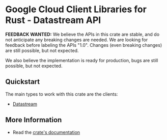 # Google Cloud Client Libraries for Rust - Datastream API

<!-- Code generated by sidekick. DO NOT EDIT. -->

**FEEDBACK WANTED:** We believe the APIs in this crate are stable, and
do not anticipate any breaking changes are needed. We are looking for
feedback before labeling the APIs "1.0". Changes (even breaking changes)
are still possible, but not expected.

We also believe the implementation is ready for production, bugs are
still possible, but not expected.

## Quickstart

The main types to work with this crate are the clients:

- [Datastream]

## More Information

- Read the [crate's documentation](https://docs.rs/google-cloud-datastream-v1/latest/google-cloud-datastream-v1)

[Datastream]: https://docs.rs/google-cloud-datastream-v1/latest/google_cloud_datastream_v1/client/struct.Datastream.html

